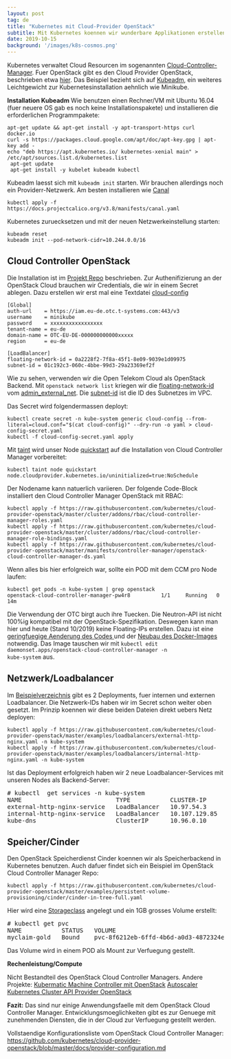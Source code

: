 ```yaml
---
layout: post
tag: de
title: "Kubernetes mit Cloud-Provider OpenStack"
subtitle: Mit Kubernetes koennen wir wunderbare Applikationen erstellen und APIs verwalten. Alles nuetzt aber nichts, wenn wir im Hintergrund keine Resourcen wie Netzwerk, Speicher oder Rechenleistung haben. Was liegt naeher, als mit unserem Kubernetes OpenStack Resourcen zu verwalten?
date: 2019-10-15
background: '/images/k8s-cosmos.png'
---
```


Kubernetes verwaltet Cloud Resourcen im sogenannten <a href="https://kubernetes.io/docs/tasks/administer-cluster/running-cloud-controller/">Cloud-Controller-Manager</a>. Fuer OpenStack gibt es den Cloud Provider OpenStack, beschrieben etwa <a href="https://github.com/kubernetes/cloud-provider-openstack/blob/master/docs/using-controller-manager-with-kubeadm.md">hier</a>. Das Beispiel bezieht sich auf <a href="https://kubernetes.io/docs/setup/production-environment/tools/kubeadm/install-kubeadm/">Kubeadm</a>, ein weiteres Leichtgewicht zur Kubernetesinstallation aehnlich wie Minikube.

<strong>Installation Kubeadm</strong>
Wie benutzen einen Rechner/VM mit Ubuntu 16.04 (fuer neuere OS gab es noch keine Installationspakete) und installieren die erforderlichen Programmpakete:

```
apt-get update && apt-get install -y apt-transport-https curl docker.io
curl -s https://packages.cloud.google.com/apt/doc/apt-key.gpg | apt-key add -
echo "deb https://apt.kubernetes.io/ kubernetes-xenial main" > /etc/apt/sources.list.d/kubernetes.list
 apt-get update
 apt-get install -y kubelet kubeadm kubectl
```

Kubeadm laesst sich mit <code>kubeadm  init</code> starten. Wir brauchen allerdings noch ein Providerr-Netzwerk. Am besten installieren wie <a href="https://kubernetes.io/docs/setup/production-environment/tools/kubeadm/create-cluster-kubeadm/#tabs-pod-install-3">Canal</a>

```
kubectl apply -f https://docs.projectcalico.org/v3.8/manifests/canal.yaml
```

Kubernetes zuruecksetzen und mit der neuen Netzwerkeinstellung starten:

```
kubeadm reset
kubeadm init --pod-network-cidr=10.244.0.0/16
```

Cloud Controller OpenStack
--------------------------

Die Installation ist im <a href="https://github.com/kubernetes/cloud-provider-openstack/blob/master/docs/using-controller-manager-with-kubeadm.md">Projekt Repo</a> beschrieben. 
Zur Authenifizierung an der OpenStack Cloud brauchen wir Credentials, die wir in einem Secret ablegen. Dazu erstellen wir erst mal eine Textdatei <ins>cloud-config</ins>

```
[Global]
auth-url    = https://iam.eu-de.otc.t-systems.com:443/v3
username    = minikube
password    = xxxxxxxxxxxxxxxxx
tenant-name = eu-de
domain-name = OTC-EU-DE-000000000000xxxxx
region      = eu-de

[LoadBalancer]
floating-network-id = 0a2228f2-7f8a-45f1-8e09-9039e1d09975
subnet-id = 01c192c3-060c-4bbe-99d3-29a23369ef2f
```

Wie zu sehen, verwenden wir die Open Telekom Cloud als OpenStack Backend. Mit <code>openstack network list</code> kriegen wir die <ins>floating-network-id</ins> vom <ins>admin_external_net</ins>. Die <ins>subnet-id</ins>  ist die ID des Subnetzes im VPC.

Das Secret wird folgendermassen deployt:

```
kubectl create secret -n kube-system generic cloud-config --from-literal=cloud.conf="$(cat cloud-config)" --dry-run -o yaml > cloud-config-secret.yaml
kubectl -f cloud-config-secret.yaml apply
```

Mit <ins>taint</ins> wird unser Node <ins>quickstart</ins> auf die Installation von Cloud Controller Manager vorbereitet:

```
kubectl taint node quickstart node.cloudprovider.kubernetes.io/uninitialized=true:NoSchedule
```

Der Nodename kann natuerlich variieren. 
Der folgende Code-Block installiert den Cloud Controller Manager OpenStack mit RBAC:

```
kubectl apply -f https://raw.githubusercontent.com/kubernetes/cloud-provider-openstack/master/cluster/addons/rbac/cloud-controller-manager-roles.yaml
kubectl apply -f https://raw.githubusercontent.com/kubernetes/cloud-provider-openstack/master/cluster/addons/rbac/cloud-controller-manager-role-bindings.yaml
kubectl apply -f https://raw.githubusercontent.com/kubernetes/cloud-provider-openstack/master/manifests/controller-manager/openstack-cloud-controller-manager-ds.yaml
```

Wenn alles bis hier erfolgreich war, sollte ein POD mit dem CCM pro Node laufen:

```
kubectl get pods -n kube-system | grep openstack
openstack-cloud-controller-manager-pw4r8          1/1     Running   0          14m
```

Die Verwendung der OTC birgt auch ihre Tuecken. Die Neutron-API ist nicht 100%ig kompatibel mit der OpenStack-Spezifikation. Deswegen kann man hier und heute (Stand 10/2019) keine Floating-IPs erstellen. Dazu ist eine <a href="https://github.com/kubernetes/cloud-provider-openstack/blame/master/pkg/cloudprovider/providers/openstack/openstack_loadbalancer.go#L1294">geringfuegige Aenderung des Codes </a>und der <a href="mtr.external.otc.telekomcloud.com/mcsps/openstack-cloud-controller-manager:v0.0.2">Neubau des Docker-Images</a> notwendig.
Das Image tauschen wir mit <code>kubectl  edit daemonset.apps/openstack-cloud-controller-manager  -n kube-system</code> aus.

Netzwerk/Loadbalancer
---------------------

Im <a href="https://github.com/kubernetes/cloud-provider-openstack/tree/master/examples/loadbalancers">Beispielverzeichnis</a> gibt es 2 Deployments, fuer internen und externen Loadbalancer. Die Netzwerk-IDs haben wir im Secret schon weiter oben gesetzt. Im Prinzip koennen wir diese beiden Dateien direkt uebers Netz deployen:

```
kubectl apply -f https://raw.githubusercontent.com/kubernetes/cloud-provider-openstack/master/examples/loadbalancers/external-http-nginx.yaml -n kube-system
kubectl apply -f https://raw.githubusercontent.com/kubernetes/cloud-provider-openstack/master/examples/loadbalancers/internal-http-nginx.yaml -n kube-system
```

Ist das Deployment erfolgreich haben wir 2 neue Loadbalancer-Services mit unseren Nodes als Backend-Server:

<pre>
# kubectl  get services -n kube-system
NAME                          TYPE           CLUSTER-IP      EXTERNAL-IP    PORT(S)                  AGE
external-http-nginx-service   LoadBalancer   10.97.54.3      80.158.7.207   80:32133/TCP             37m
internal-http-nginx-service   LoadBalancer   10.107.129.85   192.168.1.28   80:31179/TCP             4s
kube-dns                      ClusterIP      10.96.0.10      none           53/UDP,53/TCP,9153/TCP   25h
</pre>

Speicher/Cinder
---------------

Den OpenStack Speicherdienst Cinder koennen wir als Speicherbackend in Kubernetes benutzen. Auch dafuer findet sich ein Beispiel im OpenStack Cloud Controller Manager Repo:

```
kubectl apply -f https://raw.githubusercontent.com/kubernetes/cloud-provider-openstack/master/examples/persistent-volume-provisioning/cinder/cinder-in-tree-full.yaml
```

Hier wird eine <ins>Storageclass</ins> angelegt und ein 1GB grosses Volume erstellt:
<pre>
# kubectl get pvc
NAME           STATUS   VOLUME                                     CAPACITY   ACCESS MODES   STORAGECLASS   AGE
myclaim-gold   Bound    pvc-8f6212eb-6ffd-4b6d-a0d3-4872324e8a40   1Gi        RWO            gold           77m
</pre>

Das Volume wird in einem POD als Mount zur Verfuegung gestellt.

<strong>Rechenleistung/Compute</strong>

Nicht Bestandteil des OpenStack Cloud Controller Managers. Andere Projekte:
<a href="https://github.com/kubermatic/machine-controller/blob/master/docs/cloud-provider.md#openstack">Kubermatic Machine Controller mit OpenStack</a>
<a href="https://github.com/kubernetes/autoscaler">Autoscaler</a><a href="https://github.com/kubernetes-sigs/cluster-api-provider-openstack">
Kubernetes Cluster API Provider OpenStack</a>

<strong>Fazit:</strong>
Das sind nur einige Anwendungsfaelle mit dem OpenStack Cloud Controller Manager. Entwicklungsmoeglichkeiten gibt es zur Genuege mit zunehmenden Diensten, die in der Cloud zur Verfuegung gestellt werden.

Vollstaendige Konfigurationsliste vom OpenStack Cloud Controller Manager: https://github.com/kubernetes/cloud-provider-openstack/blob/master/docs/provider-configuration.md
